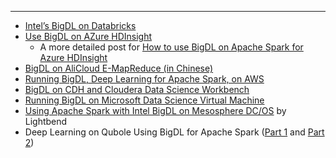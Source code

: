 

---

* [Intel’s BigDL on Databricks](https://databricks.com/blog/2017/02/09/intels-bigdl-databricks.html)
* [Use BigDL on AZure HDInsight](https://azure.microsoft.com/en-us/blog/use-bigdl-on-hdinsight-spark-for-distributed-deep-learning/)
    * A more detailed post for [How to use BigDL on Apache Spark for Azure HDInsight](https://blogs.msdn.microsoft.com/azuredatalake/2017/03/17/how-to-use-bigdl-on-apache-spark-for-azure-hdinsight/)
* [BigDL on AliCloud E-MapReduce (in Chinese)](https://yq.aliyun.com/articles/73347)
* [Running BigDL, Deep Learning for Apache Spark, on AWS](https://aws.amazon.com/blogs/ai/running-bigdl-deep-learning-for-apache-spark-on-aws/)
* [BigDL on CDH and Cloudera Data Science Workbench](http://blog.cloudera.com/blog/2017/04/bigdl-on-cdh-and-cloudera-data-science-workbench/)
* [Running BigDL on Microsoft Data Science Virtual Machine](https://blogs.technet.microsoft.com/machinelearning/2017/06/20/running-bigdl-apache-spark-deep-learning-library-on-microsoft-data-science-virtual-machine/)
* [Using Apache Spark with Intel BigDL on Mesosphere DC/OS](http://developer.lightbend.com/blog/2017-06-22-bigdl-on-mesos/) by Lightbend
* Deep Learning on Qubole Using BigDL for Apache Spark ([Part 1](https://www.qubole.com/blog/deep-learning-qubole-using-intels-bigdl-apache-spark-part-1/) and [Part 2](https://www.qubole.com/blog/deep-learning-qubole-using-bigdl-apache-spark-part-2/))
